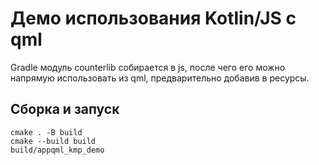 # Демо использования Kotlin/JS с qml

Gradle модуль counterlib собирается в js, после чего его можно напрямую использовать из qml, предварительно добавив в ресурсы.

## Сборка и запуск
```
cmake . -B build
cmake --build build
build/appqml_kmp_demo
```